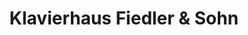 ---
title: "Klavierhaus Fiedler & Sohn"
url: /graz/klavierhaus-fiedler-und-sohn/
shop: Instrumente
---